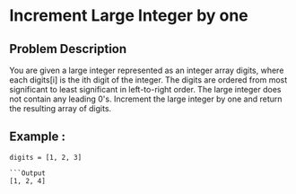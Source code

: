 # Increment Large Integer by one
## Problem Description
You are given a large integer represented as an integer array digits, where each digits[i] is the ith digit of the integer. The digits are ordered from most significant to least significant in left-to-right order. The large integer does not contain any leading 0's. Increment the large integer by one and return the resulting array of digits.
## Example : 

```Input
digits = [1, 2, 3]

```Output
[1, 2, 4]
